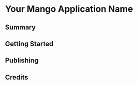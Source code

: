 Your Mango Application Name
===========================

Summary
-------



Getting Started
---------------



Publishing
----------



Credits
-------


